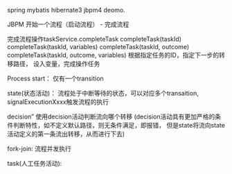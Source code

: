 spring mybatis hibernate3 jbpm4 deomo.


JBPM
开始一个流程（启动流程）	-	完成流程

完成流程操作taskService.completeTask
completeTask(taskId)
completeTask(taskId, variables)
completeTask(taskId, outcome)
completeTask(taskId, outcome, variables)
根据指定任务的ID，指定下一步的转移路径， 设入变量，完成操作任务

Process
  start： 仅有一个transition
  
  state(状态活动)： 流程处于中断等待的状态，可以对应多个transaition,
		signalExecutionXxxx触发流程的执行
		
  decision” 使用decision活动判断流向哪个转移
  (decision活动具有更加严格的条件判断特性，如不定义默认路径，则无条件满足，即报错，
    但是state将流向state活动定义的第一条流出转移，从而进行下去)
	
  fork-join: 流程并发执行
  
  task(人工任务活动): 
  
